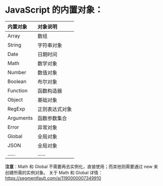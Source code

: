 # JavaScript 的内置对象：

| 内置对象  | 对象说明       |
| :-------- | :------------- |
| Array     | 数组           |
| String    | 字符串对象     |
| Date      | 日期时间       |
| Math      | 数学对象       |
| Number    | 数值对象       |
| Boolean   | 布尔对象       |
| Function  | 函数构造器     |
| Object    | 基础对象       |
| RegExp    | 正则表达式对象 |
| Arguments | 函数参数集合   |
| Error     | 异常对象       |
| Global    | 全局对象       |
| JSON      | 全局对象       |
| ......    | ......         |

**注意**：Math 和 Global 不需要再去实例化，直接使用；而其他则需要通过 new 来创建所需的实例对象。
关于 Math 和 Global 详情：https://segmentfault.com/a/1190000007349910
